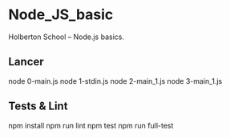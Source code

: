 # Node_JS_basic

Holberton School – Node.js basics.

## Lancer
node 0-main.js
node 1-stdin.js
node 2-main_1.js
node 3-main_1.js

## Tests & Lint
npm install
npm run lint
npm test
npm run full-test
